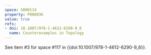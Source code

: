 ```yaml
---
space: S000114
property: P000036
value: true
refs:
- doi: 10.1007/978-1-4612-6290-9_6
  name: Counterexamples in Topology
---
```


See item #3 for space #117 in {{doi:10.1007/978-1-4612-6290-9_6}}.
